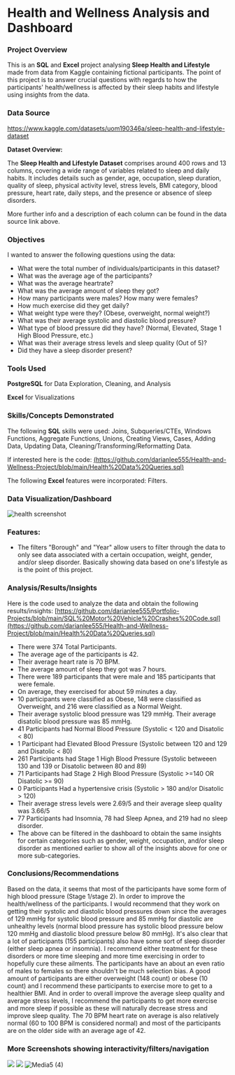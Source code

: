 # Health and Wellness Analysis and Dashboard

### Project Overview

This is an **SQL** and **Excel** project analysing **Sleep Health and Lifestyle** made from data from Kaggle containing fictional participants. The point of this project is to answer crucial questions with regards to how the participants' health/wellness is affected by their sleep habits and lifestyle using insights from the data.

### Data Source

https://www.kaggle.com/datasets/uom190346a/sleep-health-and-lifestyle-dataset

**Dataset Overview:**

The **Sleep Health and Lifestyle Dataset** comprises around 400 rows and 13 columns, covering a wide range of variables related to sleep and daily habits. It includes details such as gender, age, occupation, sleep duration, quality of sleep, physical activity level, stress levels, BMI category, blood pressure, heart rate, daily steps, and the presence or absence of sleep disorders. 

More further info and a description of each column can be found in the data source link above.


### Objectives

I wanted to answer the following questions using the data:

* What were the total number of individuals/participants in this dataset?
* What was the average age of the participants?
* What was the average heartrate?
* What was the average amount of sleep they got?
* How many participants were males? How many were females?
* How much exercise did they get daily?
* What weight type were they? (Obese, overweight, normal weight?)
* What was their average systolic and diastolic blood pressure?
* What type of blood pressure did they have? (Normal, Elevated, Stage 1 High Blood Pressure, etc.) 
* What was their average stress levels and sleep quality (Out of 5)?
* Did they have a sleep disorder present?

### Tools Used

**PostgreSQL** for Data Exploration, Cleaning, and Analysis

**Excel** for Visualizations

### Skills/Concepts Demonstrated

The following **SQL** skills were used: Joins, Subqueries/CTEs, Windows Functions, Aggregate Functions, Unions, Creating Views, Cases, Adding Data, Updating Data, 
Cleaning/Transforming/Reformatting Data.

If interested here is the code: [(https://github.com/darianlee555/Health-and-Wellness-Project/blob/main/Health%20Data%20Queries.sql)](https://github.com/darianlee555/Health-and-Wellness-Project/blob/main/Health%20Data%20Queries.sql)

The following **Excel** features were incorporated: Filters.

### Data Visualization/Dashboard


![health screenshot](https://github.com/darianlee555/Health-and-Wellness-Project/assets/145151765/0e086f32-6844-4067-8cd7-f66acb9a3661)


### Features:
- The filters "Borough" and "Year" allow users to filter through the data to only see data associated with a certain occupation, weight, gender, and/or sleep disorder. Basically showing data based on one's lifestyle as is the point of this project.


### Analysis/Results/Insights
Here is the code used to analyze the data and obtain the following results/insights: [https://github.com/darianlee555/Portfolio-Projects/blob/main/SQL%20Motor%20Vehicle%20Crashes%20Code.sql](https://github.com/darianlee555/Health-and-Wellness-Project/blob/main/Health%20Data%20Queries.sql)
- There were 374 Total Participants.
- The average age of the participants is 42.
- Their average heart rate is 70 BPM.
- The average amount of sleep they got was 7 hours.
- There were 189 participants that were male and 185 participants that were female.
- On average, they exercised for about 59 minutes a day.
- 10 participants were classified as Obese, 148 were classified as Overweight, and 216 were classified as a Normal Weight.
- Their average systolic blood pressure was 129 mmHg. Their average disatolic blood pressure was 85 mmHg.
- 41 Participants had Normal Blood Pressure (Systolic < 120 and Disatolic < 80)
- 1 Participant had Elevated Blood Pressure (Systolic between 120 and 129 and Disatolic < 80)
- 261 Participants had Stage 1 High Blood Pressure (Systolic betweeen 130 and 139 or Disatolic between 80 and 89)
- 71 Participants had Stage 2 High Blood Pressure (Systolic >=140 OR Disatolic >= 90)
- 0 Participants Had a hypertensive crisis (Systolic > 180 and/or Disatolic > 120)
- Their average stress levels were 2.69/5 and their average sleep quality was 3.66/5
- 77 Participants had Insomnia, 78 had Sleep Apnea, and 219 had no sleep disorder.
- The above can be filtered in the dashboard to obtain the same insights for certain categories such as gender, weight, occupation, and/or sleep disorder as mentioned earlier to show all of the insights above for one or more sub-categories.

### Conclusions/Recommendations
Based on the data, it seems that most of the participants have some form of high blood pressure (Stage 1/stage 2). In order to improve the health/wellness of the participants. I would recommend that they work on getting their systolic and diastolic blood pressures down since the averages of 129 mmHg for systolic blood pressure and 85 mmHg for diastolic are unhealthy levels (normal blood pressure has systolic blood pressure below 120 mmHg and diastolic blood pressure below 80 mmHg). It's also clear that a lot of participants (155 participants) also have some sort of sleep disorder (either sleep apnea or insomnia). I recommend either treatment for these disorders or more time sleeping and more time exercising in order to hopefully cure these ailments. The participants have an about an even ratio of males to females so there shouldn't be much selection bias. A good amount of participants are either overweight (148 count) or obese (10 count) and I recommend these participants to exercise more to get to a healthier BMI. And in order to overall improve the average sleep quality and average stress levels, I recommend the participants to get more exercise and more sleep if possible as these will naturally decrease stress and improve sleep quality. The 70 BPM heart rate on average is also relatively normal (60 to 100 BPM is considered normal) and most of the participants are on the older side with an average age of 42. 

### More Screenshots showing interactivity/filters/navigation
![](Media3.gif)
![](Media4.gif)
![Media5 (4)](https://github.com/darianlee555/Portfolio-Projects/assets/145151765/c724bed6-9265-4e71-9f03-65f8764e4f46)
